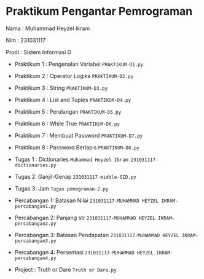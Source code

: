 # Praktikum Pengantar Pemrograman
<p> Nama  : Muhammad Heyzel Ikram 
<p> Nim   : 231031117
<p> Prodi : Sistem Informasi D </p>

* Praktikum 1 : Pengenalan Variabel
  `PRAKTIKUM-D1.py`

* Praktikum 2 : Operator Logika
  `PRAKTIKUM-D2.py`

* Praktikum 3 : String
  `PRAKTIKUM-D3.py`

* Praktikum 4 : List and Tuples 
  `PRAKTIKUM-D4.py`

* Praktikum 5 : Perulangan
  `PRAKTIKUM-D5.py`

* Praktikum 6 : While True
  `PRAKTIKUM-D6.py`

* Praktikum 7 : Membuat Password
  `PRAKTIKUM-D7.py`

* Praktikum 8 : Password Berlapis
  `PRAKTIKUM-D8.py`

* Tugas 1 : Dictionaries
  `Muhammad Heyzel Ikram-231031117-dictionaries.py`

* Tugas 2: Ganjil-Genap
  `231031117-middle-SID.py`
  
* Tugas 3: Jam
  `Tugas pemograman-2.py`

* Percabangan 1: Batasan Nilai
 `231031117-MUHAMMAD HEYZEL IKRAM-percabangan1.py`

* Percabangan 2: Panjang str
  `231031117-MUHAMMAD HEYZEL IKRAM-percabangan2.py`

* Percabangan 3: Batasan Pendapatan
  `231031117-MUHAMMAD HEYZEL IKRAM-percabangan3.py`

* Percabangan 4: Persentasi
  `231031117-MUHAMMAD HEYZEL IKRAM-percabangan4.py`

* Project : Truth or Dare
  `Truth or Dare.py`
